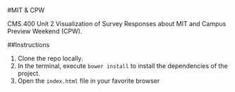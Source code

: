 #MIT & CPW

CMS.400 Unit 2 Visualization of Survey Responses about MIT and Campus Preview Weekend (CPW).

##Instructions
1. Clone the repo locally.
2. In the terminal, execute `bower install` to install the dependencies of the project.
3. Open the `index.html` file in your favorite browser
